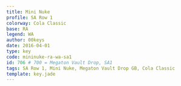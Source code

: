 ```yaml
---
title: Mini Nuke
profile: SA Row 1
colorway: Cola Classic
base: RA
legend: WA
author: 00keys
date: 2016-04-01
type: key
code: mininuke-ra-wa-sa1
id: 706 # 700 = Megaton Vault Drop, SA1
tags: SA Row 1, Mini Nuke, Megaton Vault Drop GB, Cola Classic
template: key.jade
---
```


<span class="more"> 

